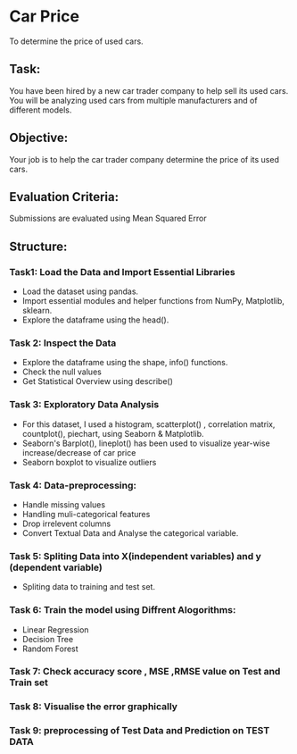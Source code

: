 # Car Price
To determine the price of used cars.
## Task:
You have been hired by a new car trader company to help sell its used cars. You will be analyzing used cars from multiple manufacturers and of different models.

## Objective:
Your job is to help the car trader company determine the price of its used cars.

## Evaluation Criteria:
Submissions are evaluated using Mean Squared Error

## Structure:
### Task1: Load the Data and Import Essential Libraries
- Load the dataset using pandas.
- Import essential modules and helper functions from NumPy, Matplotlib, sklearn.
- Explore the dataframe using the head().

### Task 2: Inspect the Data
- Explore the dataframe using the shape, info() functions.
- Check the null values
- Get Statistical Overview using describe()

### Task 3: Exploratory Data Analysis
- For this dataset, I used a histogram, scatterplot() , correlation matrix, countplot(), piechart, using Seaborn & Matplotlib.
- Seaborn's Barplot(), lineplot() has been used to visualize year-wise increase/decrease of car price
- Seaborn boxplot to visualize outliers

### Task 4: Data-preprocessing:
- Handle missing values
- Handling muli-categorical features
- Drop irrelevent columns
- Convert Textual Data and Analyse the categorical variable.

### Task 5: Spliting Data into X(independent variables) and y (dependent variable)
- Spliting data to training and test set.

### Task 6: Train the model using Diffrent Alogorithms:
- Linear Regression
- Decision Tree
- Random Forest

### Task 7: Check accuracy score , MSE ,RMSE value on Test and Train set
### Task 8: Visualise the error graphically
### Task 9: preprocessing of Test Data and Prediction on TEST DATA
